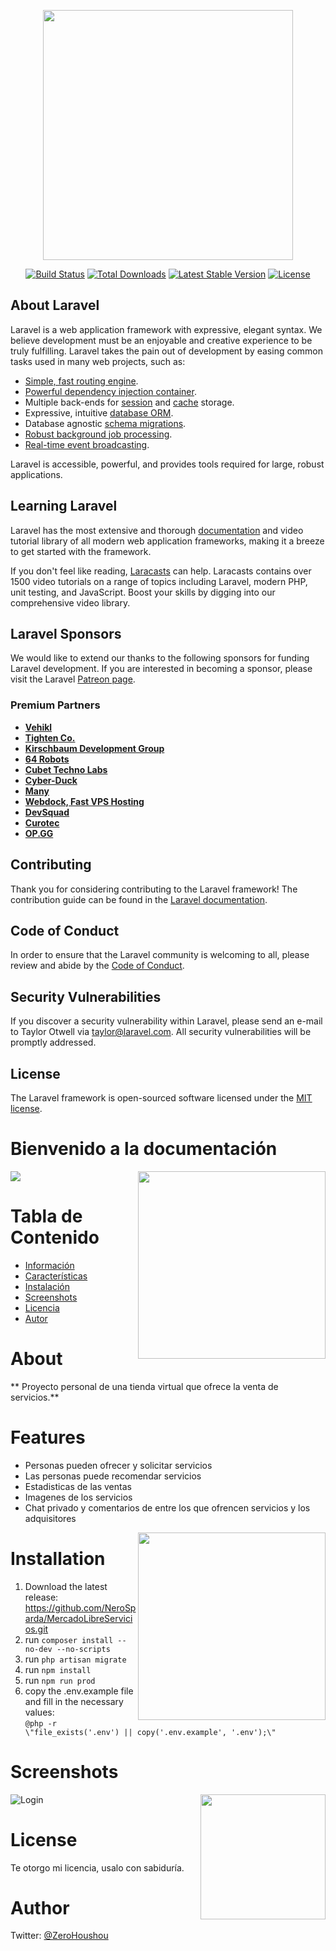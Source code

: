 <p align="center"><a href="https://laravel.com" target="_blank"><img src="https://raw.githubusercontent.com/laravel/art/master/logo-lockup/5%20SVG/2%20CMYK/1%20Full%20Color/laravel-logolockup-cmyk-red.svg" width="400"></a></p>

<p align="center">
<a href="https://travis-ci.org/laravel/framework"><img src="https://travis-ci.org/laravel/framework.svg" alt="Build Status"></a>
<a href="https://packagist.org/packages/laravel/framework"><img src="https://img.shields.io/packagist/dt/laravel/framework" alt="Total Downloads"></a>
<a href="https://packagist.org/packages/laravel/framework"><img src="https://img.shields.io/packagist/v/laravel/framework" alt="Latest Stable Version"></a>
<a href="https://packagist.org/packages/laravel/framework"><img src="https://img.shields.io/packagist/l/laravel/framework" alt="License"></a>
</p>

## About Laravel

Laravel is a web application framework with expressive, elegant syntax. We believe development must be an enjoyable and creative experience to be truly fulfilling. Laravel takes the pain out of development by easing common tasks used in many web projects, such as:

- [Simple, fast routing engine](https://laravel.com/docs/routing).
- [Powerful dependency injection container](https://laravel.com/docs/container).
- Multiple back-ends for [session](https://laravel.com/docs/session) and [cache](https://laravel.com/docs/cache) storage.
- Expressive, intuitive [database ORM](https://laravel.com/docs/eloquent).
- Database agnostic [schema migrations](https://laravel.com/docs/migrations).
- [Robust background job processing](https://laravel.com/docs/queues).
- [Real-time event broadcasting](https://laravel.com/docs/broadcasting).

Laravel is accessible, powerful, and provides tools required for large, robust applications.

## Learning Laravel

Laravel has the most extensive and thorough [documentation](https://laravel.com/docs) and video tutorial library of all modern web application frameworks, making it a breeze to get started with the framework.

If you don't feel like reading, [Laracasts](https://laracasts.com) can help. Laracasts contains over 1500 video tutorials on a range of topics including Laravel, modern PHP, unit testing, and JavaScript. Boost your skills by digging into our comprehensive video library.

## Laravel Sponsors

We would like to extend our thanks to the following sponsors for funding Laravel development. If you are interested in becoming a sponsor, please visit the Laravel [Patreon page](https://patreon.com/taylorotwell).

### Premium Partners

- **[Vehikl](https://vehikl.com/)**
- **[Tighten Co.](https://tighten.co)**
- **[Kirschbaum Development Group](https://kirschbaumdevelopment.com)**
- **[64 Robots](https://64robots.com)**
- **[Cubet Techno Labs](https://cubettech.com)**
- **[Cyber-Duck](https://cyber-duck.co.uk)**
- **[Many](https://www.many.co.uk)**
- **[Webdock, Fast VPS Hosting](https://www.webdock.io/en)**
- **[DevSquad](https://devsquad.com)**
- **[Curotec](https://www.curotec.com/)**
- **[OP.GG](https://op.gg)**

## Contributing

Thank you for considering contributing to the Laravel framework! The contribution guide can be found in the [Laravel documentation](https://laravel.com/docs/contributions).

## Code of Conduct

In order to ensure that the Laravel community is welcoming to all, please review and abide by the [Code of Conduct](https://laravel.com/docs/contributions#code-of-conduct).

## Security Vulnerabilities

If you discover a security vulnerability within Laravel, please send an e-mail to Taylor Otwell via [taylor@laravel.com](mailto:taylor@laravel.com). All security vulnerabilities will be promptly addressed.

## License

The Laravel framework is open-sourced software licensed under the [MIT license](https://opensource.org/licenses/MIT).


Bienvenido a la documentación
============
<img src="https://walfiegif.files.wordpress.com/2020/11/out-transparent-52.gif"/>

<img align="right"  width="300" height="300" src="https://static.miraheze.org/hololivewiki/thumb/7/77/Kiryu_Coco_-_Portrait_3D.png/260px-Kiryu_Coco_-_Portrait_3D.png"/>

Tabla de Contenido
=================
* [Información](#about)
* [Características](#features)
* [Instalación](#installation)
* [Screenshots](#screenshots)
* [Licencia](#license)
* [Autor](#author)

About
=====
** Proyecto personal de una tienda virtual que ofrece la venta de servicios.**

Features
========
* Personas pueden ofrecer y solicitar servicios
* Las personas puede recomendar servicios
* Estadisticas de las ventas 
* Imagenes de los servicios
* Chat privado y comentarios de entre los que ofrencen servicios y los adquisitores
<img align="right"  width="300" height="300" src="https://walfiegif.files.wordpress.com/2020/11/out-transparent-53.gif?w=371&h=391"/>

Installation
============
1. Download the latest release: https://github.com/NeroSparda/MercadoLibreServicios.git
2. run `composer install --no-dev --no-scripts`
3. run `php artisan migrate`
4. run `npm install`
5. run `npm run prod`
6. copy the .env.example file and fill in the necessary values:  
```@php -r \"file_exists('.env') || copy('.env.example', '.env');\"```

Screenshots
===========
![Login](https://i.imgur.com/6rdVJgM.jpg)
<img align="right"  width="200" height="200" src="https://walfiegif.files.wordpress.com/2020/11/out-transparent-24.gif?w=900"/>

License
=======

Te otorgo mi licencia, usalo con sabiduría.



Author
======
Twitter: [@ZeroHoushou](https://twitter.com/ZeroHoushou) 
